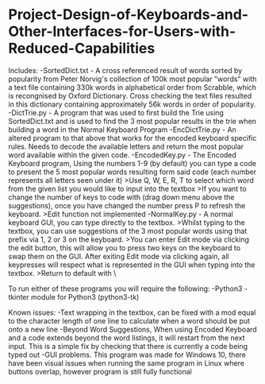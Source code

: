 # Project-Design-of-Keyboards-and-Other-Interfaces-for-Users-with-Reduced-Capabilities

Includes:
  -SortedDict.txt - A cross referenced result of words sorted by popularity from Peter Norvig's collection of 100k most popular "words" with a text file containing 330k words in alphabetical order from Scrabble, which is recongnised by Oxford Dictionary. Cross checking the text files resulted in this dictionary containing approximately 56k words in order of popularity.
  -DictTrie.py - A program that was used to first build the Trie using SortedDict.txt and is used to find the 3 most popular results in the trie when building a word in the Normal Keyboard Program
  -EncDictTrie.py - An altered program to that above that works for the encoded keyboard specific rules. Needs to decode the available letters and return the most popular word available within the given code.
  -EncodedKey.py - The Encoded Keyboard program, Using the numbers 1-9 (by default) you can type a code to present the 5 most popular words resulting form said code (each number represents all letters seen under it)
    >Use Q, W, E, R, T to select which word from the given list you would like to input into the textbox
    >If you want to change the number of keys to code with (drag down menu above the suggestions), once you have changed the number press P to refresh the keyboard.
    >Edit function not implemented
  -NormalKey.py - A normal keyboard GUI, you can type directly to the textbox.
    >Whilst typing to the textbox, you can use suggestions of the 3 most popular words using that prefix via 1, 2 or 3 on the keyboard.
    >You can enter Edit mode via clicking the edit button, this will allow you to press two keys on the keyboard to swap them on the GUI. After exiting Edit mode via clicking again, all keypresses will respect what is represented in the GUI when typing into the textbox.
    >Return to default with \
  


To run either of these programs you will require the following:
  -Python3
  -tkinter module for Python3 (python3-tk)

Known issues:
  -Text wrapping in the textbox, can be fixed with a mod equal to the character length of one line to calculate when a word should be put onto a new line
  -Beyond Word Suggestions, When using Encoded Keyboard and a code extends beyond the word listings, it will restart from the next input. This is a simple fix by checking that there is currently a code being typed out
  -GUI problems. This program was made for Windows 10, there have been visual issues when running the same program in Linux where buttons overlap, however program is still fully functional
